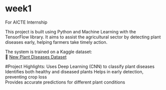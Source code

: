 # week1
For AICTE Internship

This project is built using Python and Machine Learning with the TensorFlow library. It aims to assist the agricultural sector by detecting plant diseases early, helping farmers take timely action.  

The system is trained on a Kaggle dataset:  
🔗 [New Plant Diseases Dataset](https://www.kaggle.com/datasets/vipoooool/new-plant-diseases-dataset)  

#Project Highlights: 
 Uses Deep Learning (CNN) to classify plant diseases  
 Identifies both healthy and diseased plants 
 Helps in early detection, preventing crop loss  
 Provides accurate predictions for different plant conditions  

